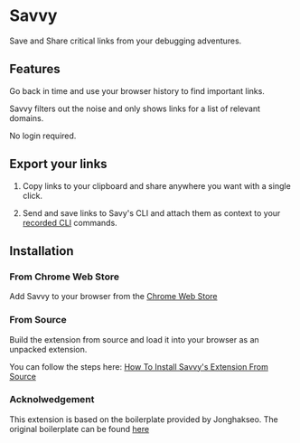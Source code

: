 
# Savvy

Save and Share critical links from your debugging adventures.

## Features

Go back in time and use your browser history to find important links.

Savvy filters out the noise and only shows links for a list of relevant domains.

No login required.

## Export your links

1. Copy links to your clipboard and share anywhere you want with a single click.

2. Send and save links to Savy's CLI and attach them as context to your [recorded CLI](https://github.com/getsavvyinc/savvy-cli) commands.


## Installation

### From Chrome Web Store

Add Savvy to your browser from the [Chrome Web Store](https://chromewebstore.google.com/detail/savvy/jocphfjphhfbdccjfjjnbcnejmbojjlh)


### From Source

Build the extension from source and load it into your browser as an unpacked extension.

You can follow the steps here: [How To Install Savvy's Extension From Source](https://app.getsavvy.so/workflow/rb_3294a871bc952dc6/How-To-Install-Savvy-s-Chrome-Extension-From-Source)

### Acknolwedgement

This extension is based on the boilerplate provided by Jonghakseo. The original boilerplate can be found [here](https://github.com/Jonghakseo/chrome-extension-boilerplate-react-vite)

